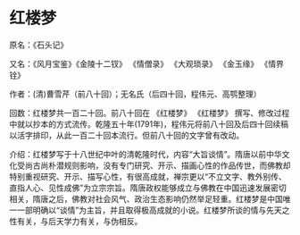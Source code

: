 # 红楼梦

原名：《石头记》

又名：《风月宝鉴》《金陵十二钗》 《情僧录》 《大观琐录》 《金玉缘》 《情界铨》

作者：(清)曹雪芹（前八十回）；无名氏（后四十回，程伟元、高鹗整理）

回数：红楼梦共一百二十回。前八十回在
《红楼梦》
《红楼梦》
撰写、修改过程中就以抄本的方式流传。乾隆五十年(1791年)，程伟元将前八十回及后四十回续稿以活字排印，从此一百二十回本流行。但前八十回的文字曾有改动。

介绍：红楼梦写于十八世纪中叶的清乾隆时代，内容“大旨谈情”。隋唐以前中华文化受尚古尚朴潜规则影响，没有专门研究、开示、描画心性的作品传世，而佛教却特别重视研究、开示、描写心性，有很高成就，禅宗更以“不立文字、教外别传、直指人心、见性成佛”为立宗宗旨。隋唐政权能够成立与佛教在中国迅速发展密切相关，隋唐之后，佛教对社会风气、政治生态影响仍然举足轻重。红楼梦是中国唯一一部明确以“谈情”为主旨，并且取得极高成就的小说。红楼梦所谈的情与先天之性有关，与后天学力有关，与伪相反。